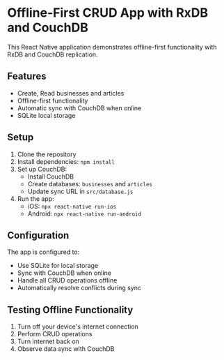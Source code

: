# Offline-First CRUD App with RxDB and CouchDB

This React Native application demonstrates offline-first functionality with RxDB and CouchDB replication.

## Features

- Create, Read businesses and articles
- Offline-first functionality
- Automatic sync with CouchDB when online
- SQLite local storage

## Setup

1. Clone the repository
2. Install dependencies: `npm install`
3. Set up CouchDB:
   - Install CouchDB
   - Create databases: `businesses` and `articles`
   - Update sync URL in `src/database.js`
4. Run the app:
   - iOS: `npx react-native run-ios`
   - Android: `npx react-native run-android`

## Configuration

The app is configured to:
- Use SQLite for local storage
- Sync with CouchDB when online
- Handle all CRUD operations offline
- Automatically resolve conflicts during sync

## Testing Offline Functionality

1. Turn off your device's internet connection
2. Perform CRUD operations
3. Turn internet back on
4. Observe data sync with CouchDB
